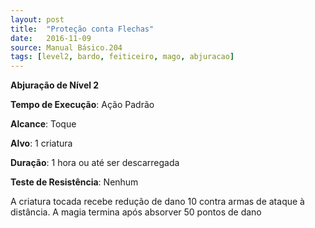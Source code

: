 ```yaml
---
layout: post
title:  "Proteção conta Flechas"
date:   2016-11-09
source: Manual Básico.204
tags: [level2, bardo, feiticeiro, mago, abjuracao]
---
```


**Abjuração de Nível 2**

**Tempo de Execução**: Ação Padrão

**Alcance**: Toque

**Alvo**: 1 criatura

**Duração**: 1 hora ou até ser descarregada

**Teste de Resistência**: Nenhum

A criatura tocada recebe redução de dano 10 contra armas de ataque à distância. A magia termina após absorver 50 pontos de dano